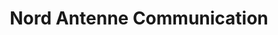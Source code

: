 ---
title: "Nord Antenne Communication"
url: /hautmont/nord-antenne-communication/
shop: électrique
---